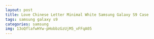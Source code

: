 ```yaml
---
layout: post
title: Love Chinese Letter Minimal White Samsung Galaxy S9 Case
tags: samsung galaxy s9
categories: samsung
img: 13oQflafwHYw-pHobbzGzUjM5_vFFqA05
---
```

